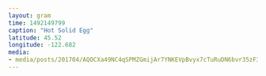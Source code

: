```yaml
---
layout: gram
time: 1492149799
caption: "Hot Solid Egg"
latitude: 45.52
longitude: -122.682
media:
- media/posts/201704/AQOCXa49NC4qSPMZGmijAr7YNKEVpBvyx7cTuRuDN6bvr35zF34un20F35EvJ9JCw7b200EAGcQTk0sekUwj79ni125XgvRSXEPEA_17866228213106714.mp4
---
```

